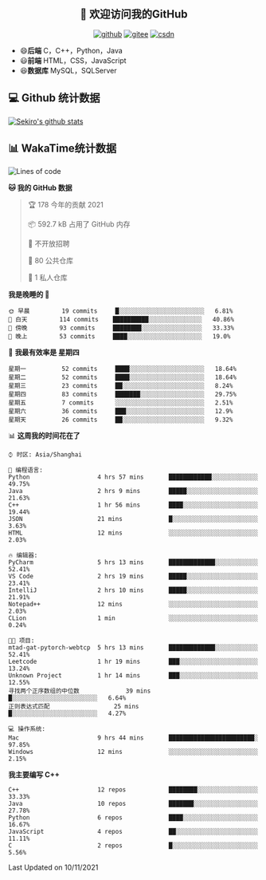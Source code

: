 <h2 align="center">👋 欢迎访问我的GitHub</h2>
<p align="center">
  <a href="https://666wxy666.github.io/"><img src="https://img.shields.io/badge/GitHub-24292e" alt="github"></a>
  <a href="https://gitee.com/wxy_666"><img src="https://img.shields.io/badge/Gitee-fe7300" alt="gitee"></a>
  <a href="https://blog.csdn.net/WXY_666"><img src="https://img.shields.io/badge/CSDN-cf000e" alt="csdn"></a>
</p>

- 😄**后端** C，C++，Python，Java
- 😃**前端** HTML，CSS，JavaScript
- 😆**数据库** MySQL，SQLServer

## 💻 Github 统计数据
[![Sekiro's github stats](https://github-readme-stats.vercel.app/api?username=666WXY666)](https://666wxy666.github.io/)

## 📊 WakaTime统计数据

<!--START_SECTION:waka-->
![Lines of code](https://img.shields.io/badge/%E4%BB%8E%E3%80%8C%E4%BD%A0%E5%A5%BD%E4%B8%96%E7%95%8C%E3%80%8D%E6%88%91%E5%B7%B2%E7%BB%8F%E5%86%99%E4%BA%86-517666%20%E8%A1%8C%E4%BB%A3%E7%A0%81-blue)

**🐱 我的 GitHub 数据** 

> 🏆 178 今年的贡献 2021
 > 
> 📦 592.7 kB 占用了 GitHub 内存 
 > 
> 🚫 不开放招聘
 > 
> 📜 80 公共仓库 
 > 
> 🔑 1 私人仓库 
 > 
**我是晚睡的 🦉** 

```text
🌞 早晨         19 commits     █░░░░░░░░░░░░░░░░░░░░░░░░   6.81% 
🌆 白天         114 commits    ██████████░░░░░░░░░░░░░░░   40.86% 
🌃 傍晚         93 commits     ████████░░░░░░░░░░░░░░░░░   33.33% 
🌙 晚上         53 commits     ████░░░░░░░░░░░░░░░░░░░░░   19.0%

```
📅 **我最有效率是 星期四** 

```text
星期一          52 commits     ████░░░░░░░░░░░░░░░░░░░░░   18.64% 
星期二          52 commits     ████░░░░░░░░░░░░░░░░░░░░░   18.64% 
星期三          23 commits     ██░░░░░░░░░░░░░░░░░░░░░░░   8.24% 
星期四          83 commits     ███████░░░░░░░░░░░░░░░░░░   29.75% 
星期五          7 commits      ░░░░░░░░░░░░░░░░░░░░░░░░░   2.51% 
星期六          36 commits     ███░░░░░░░░░░░░░░░░░░░░░░   12.9% 
星期天          26 commits     ██░░░░░░░░░░░░░░░░░░░░░░░   9.32%

```


📊 **这周我的时间花在了** 

```text
⌚︎ 时区: Asia/Shanghai

💬 编程语言: 
Python                   4 hrs 57 mins       ████████████░░░░░░░░░░░░░   49.75% 
Java                     2 hrs 9 mins        █████░░░░░░░░░░░░░░░░░░░░   21.63% 
C++                      1 hr 56 mins        ████░░░░░░░░░░░░░░░░░░░░░   19.44% 
JSON                     21 mins             █░░░░░░░░░░░░░░░░░░░░░░░░   3.63% 
HTML                     12 mins             ░░░░░░░░░░░░░░░░░░░░░░░░░   2.03%

🔥 编辑器: 
PyCharm                  5 hrs 13 mins       █████████████░░░░░░░░░░░░   52.41% 
VS Code                  2 hrs 19 mins       █████░░░░░░░░░░░░░░░░░░░░   23.41% 
IntelliJ                 2 hrs 10 mins       █████░░░░░░░░░░░░░░░░░░░░   21.91% 
Notepad++                12 mins             ░░░░░░░░░░░░░░░░░░░░░░░░░   2.03% 
CLion                    1 min               ░░░░░░░░░░░░░░░░░░░░░░░░░   0.24%

🐱‍💻 项目: 
mtad-gat-pytorch-webtcp  5 hrs 13 mins       █████████████░░░░░░░░░░░░   52.41% 
Leetcode                 1 hr 19 mins        ███░░░░░░░░░░░░░░░░░░░░░░   13.24% 
Unknown Project          1 hr 14 mins        ███░░░░░░░░░░░░░░░░░░░░░░   12.55% 
寻找两个正序数组的中位数             39 mins             █░░░░░░░░░░░░░░░░░░░░░░░░   6.64% 
正则表达式匹配                  25 mins             █░░░░░░░░░░░░░░░░░░░░░░░░   4.27%

💻 操作系统: 
Mac                      9 hrs 44 mins       ████████████████████████░   97.85% 
Windows                  12 mins             ░░░░░░░░░░░░░░░░░░░░░░░░░   2.15%

```

**我主要编写 C++** 

```text
C++                      12 repos            ████████░░░░░░░░░░░░░░░░░   33.33% 
Java                     10 repos            ███████░░░░░░░░░░░░░░░░░░   27.78% 
Python                   6 repos             ████░░░░░░░░░░░░░░░░░░░░░   16.67% 
JavaScript               4 repos             ██░░░░░░░░░░░░░░░░░░░░░░░   11.11% 
C                        2 repos             █░░░░░░░░░░░░░░░░░░░░░░░░   5.56%

```



 Last Updated on 10/11/2021
<!--END_SECTION:waka-->

<!--
**666WXY666/666WXY666** is a ✨ _special_ ✨ repository because its `README.md` (this file) appears on your GitHub profile.

Here are some ideas to get you started:

- 🔭 I’m currently working on ...
- 🌱 I’m currently learning ...
- 👯 I’m looking to collaborate on ...
- 🤔 I’m looking for help with ...
- 💬 Ask me about ...
- 📫 How to reach me: ...
- 😄 Pronouns: ...
- ⚡ Fun fact: ...
-->
